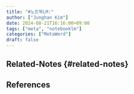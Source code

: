 ```yaml
---
title: "#노트북LM:"
author: ["Junghan Kim"]
date: 2024-08-21T16:16:00+09:00
tags: ["meta", "notebooklm"]
categories: ["MetaWord"]
draft: false
---
```


## Related-Notes {#related-notes}

## References

<style>.csl-entry{text-indent: -1.5em; margin-left: 1.5em;}</style><div class="csl-bib-body">
</div>

